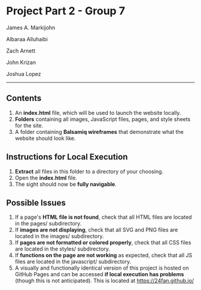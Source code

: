 # Project Part 2 - Group 7
James A. Markijohn

Albaraa Alluhaibi

Zach Arnett

John Krizan

Joshua Lopez

-------------------------
## Contents
1. An **index.html** file, which will be used to launch the website locally.
2. **Folders** containing all images, JavaScript files, pages, and style sheets for the site.
3. A folder containing **Balsamiq wireframes** that demonstrate what the website should look like.

## Instructions for Local Execution
1. **Extract** all files in this folder to a directory of your choosing.
2. Open the **index.html** file.
3. The sight should now be **fully navigable**.

## Possible Issues
1. If a page's **HTML file is not found**, check that all HTML files are located in the pages/ subdirectory.
2. If **images are not displaying**, check that all SVG and PNG files are located in the images/ subdirectory.
3. If **pages are not formatted or colored properly**, check that all CSS files are located in the styles/ subdirectory.
4. If **functions on the page are not working** as expected, check that all JS files are located in the javascript/ subdirectory.
5. A visually and functionally identical version of this project is hosted on GitHub Pages and can be accessed **if local execution has problems** (though this is not anticipated). This is located at https://24fan.github.io/
